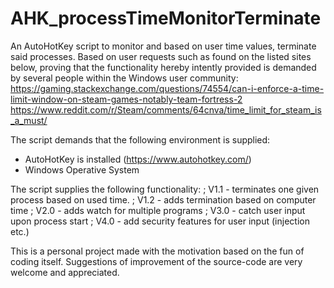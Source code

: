 # AHK_processTimeMonitorTerminate
An AutoHotKey script to monitor and based on user time values, terminate said processes.
Based on user requests such as found on the listed sites below, proving that the functionality hereby intently provided is demanded by several people within the Windows user community:
https://gaming.stackexchange.com/questions/74554/can-i-enforce-a-time-limit-window-on-steam-games-notably-team-fortress-2
https://www.reddit.com/r/Steam/comments/64cnva/time_limit_for_steam_is_a_must/

The script demands that the following environment is supplied:
- AutoHotKey is installed (https://www.autohotkey.com/)
- Windows Operative System

The script supplies the following functionality:
; V1.1 - terminates one given process based on used time.
; V1.2 - adds termination based on computer time
; V2.0 - adds watch for multiple programs
; V3.0 - catch user input upon process start
; V4.0 - add security features for user input (injection etc.)

This is a personal project made with the motivation based on the fun of coding itself. Suggestions of improvement of the source-code are very welcome and appreciated.
